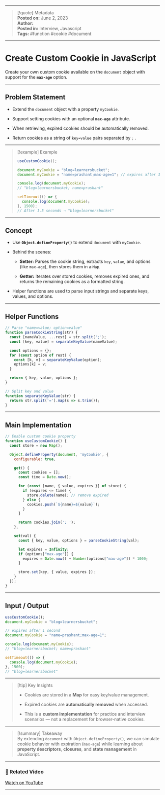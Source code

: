 
---

> [!quote] Metadata  
> **Posted on:** June 2, 2023  
> **Author:**   
> **Posted in:** Interview, Javascript  
> **Tags:** #function #cookie #document

---

# Create Custom Cookie in JavaScript

Create your own custom cookie available on the `document` object with support for the **`max-age`** option.

---

## Problem Statement

- Extend the `document` object with a property `myCookie`.
    
- Support setting cookies with an optional **`max-age`** attribute.
    
- When retrieving, expired cookies should be automatically removed.
    
- Return cookies as a string of `key=value` pairs separated by `;` .
    

---

> [!example] Example
> 
> ```javascript
> useCustomCookie();
> 
> document.myCookie = "blog=learnersbucket";
> document.myCookie = "name=prashant;max-age=1"; // expires after 1 second
> 
> console.log(document.myCookie);
> // "blog=learnersbucket; name=prashant"
> 
> setTimeout(() => {
>   console.log(document.myCookie);
> }, 1500);
> // After 1.5 seconds → "blog=learnersbucket"
> ```

---

## Concept

- Use **`Object.defineProperty()`** to extend `document` with `myCookie`.
    
- Behind the scenes:
    
    - **Setter:** Parses the cookie string, extracts `key`, `value`, and options (like `max-age`), then stores them in a `Map`.
        
    - **Getter:** Iterates over stored cookies, removes expired ones, and returns the remaining cookies as a formatted string.
        
- Helper functions are used to parse input strings and separate keys, values, and options.
    

---

## Helper Functions

```javascript
// Parse "name=value; option=value"
function parseCookieString(str) {
  const [nameValue, ...rest] = str.split(';');
  const [key, value] = separateKeyValue(nameValue);

  const options = {};
  for (const option of rest) {
    const [k, v] = separateKeyValue(option);
    options[k] = v;
  }

  return { key, value, options };
}

// Split key and value
function separateKeyValue(str) {
  return str.split('=').map(s => s.trim());
}
```

---

## Main Implementation

```javascript
// Enable custom cookie property
function useCustomCookie() {
  const store = new Map();

  Object.defineProperty(document, 'myCookie', {
    configurable: true,

    get() {
      const cookies = [];
      const time = Date.now();

      for (const [name, { value, expires }] of store) {
        if (expires <= time) {
          store.delete(name); // remove expired
        } else {
          cookies.push(`${name}=${value}`);
        }
      }

      return cookies.join('; ');
    },

    set(val) {
      const { key, value, options } = parseCookieString(val);

      let expires = Infinity;
      if (options["max-age"]) {
        expires = Date.now() + Number(options["max-age"]) * 1000;
      }

      store.set(key, { value, expires });
    }
  });
}
```

---

## Input / Output

```javascript
useCustomCookie();
document.myCookie = "blog=learnersbucket";

// expires after 1 second
document.myCookie = "name=prashant;max-age=1"; 

console.log(document.myCookie);
// "blog=learnersbucket; name=prashant"

setTimeout(() => {
  console.log(document.myCookie);
}, 1500);
// "blog=learnersbucket"
```

---

> [!tip] Key Insights
> 
> - Cookies are stored in a **Map** for easy key/value management.
>     
> - Expired cookies are **automatically removed** when accessed.
>     
> - This is a **custom implementation** for practice and interview scenarios — not a replacement for browser-native cookies.
>     

---

> [!summary] Takeaway  
> By extending `document` with `Object.defineProperty()`, we can simulate cookie behavior with expiration (`max-age`) while learning about **property descriptors**, **closures**, and **state management** in JavaScript.

---

### 🎥 Related Video

[Watch on YouTube](https://youtu.be/21rvzoieIU0)

---
